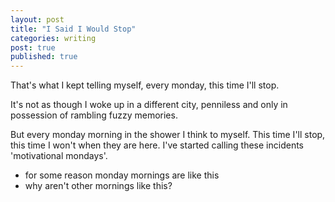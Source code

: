```yaml
---
layout: post
title: "I Said I Would Stop"
categories: writing
post: true
published: true
---
```


That's what I kept telling myself, every monday, this time I'll stop.

It's not as though I woke up in a different city, penniless and only in
possession of rambling fuzzy memories.

But every monday morning in the shower I think to myself.  This time
I'll stop, this time I won't when they are here.  I've started calling
these incidents 'motivational mondays'.

- for some reason monday mornings are like this
- why aren't other mornings like this?

